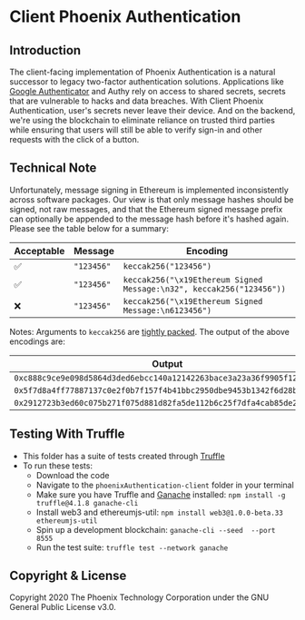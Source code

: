# Client Phoenix Authentication

## Introduction
The client-facing implementation of Phoenix Authentication is a natural successor to legacy two-factor authentication solutions. Applications like [Google Authenticator](https://en.wikipedia.org/wiki/Google_Authenticator) and Authy rely on access to shared secrets, secrets that are vulnerable to hacks and data breaches. With Client Phoenix Authentication, user's secrets never leave their device. And on the backend, we're using the blockchain to eliminate reliance on trusted third parties while ensuring that users will still be able to verify sign-in and other requests with the click of a button.

## Technical Note
Unfortunately, message signing in Ethereum is implemented inconsistently across software packages. Our view is that only message hashes should be signed, not raw messages, and that the Ethereum signed message prefix can optionally be appended to the message hash before it's hashed again. Please see the table below for a summary:

| Acceptable         	| Message  	  | Encoding                                                              |
|--------------------	|----------	  |---------------------------------------------------------------------  |
| :white_check_mark: 	| `"123456"` 	| `keccak256("123456")`                                                 |
| :white_check_mark: 	| `"123456"` 	| `keccak256("\x19Ethereum Signed Message:\n32", keccak256("123456"))`  |
| :x:                	| `"123456"` 	| `keccak256("\x19Ethereum Signed Message:\n6123456")`	                |

Notes: Arguments to `keccak256` are [tightly packed](https://solidity.readthedocs.io/en/latest/search.html?q=tightly+packed). The output of the above encodings are:

| Output                                                                |
|---------------------------------------------------------------------- |
| `0xc888c9ce9e098d5864d3ded6ebcc140a12142263bace3a23a36f9905f12bd64a`  |
| `0x5f7d8a4ff77887137c0e2f0b7f157f4b41bbc2950dbe9453b1342f6d28b820cd`  |
| `0x2912723b3ed60c075b271f075d881d82fa5de112b6c25f7dfa4cab85de25045a`  |

## Testing With Truffle
- This folder has a suite of tests created through [Truffle](https://github.com/trufflesuite/truffle)
- To run these tests:
  - Download the code
  - Navigate to the `phoenixAuthentication-client` folder in your terminal
  - Make sure you have Truffle and [Ganache](https://github.com/trufflesuite/ganache-cli) installed: `npm install -g truffle@4.1.8 ganache-cli`
  - Install web3 and ethereumjs-util: `npm install web3@1.0.0-beta.33 ethereumjs-util`
  - Spin up a development blockchain: `ganache-cli --seed  --port 8555`
  - Run the test suite: `truffle test --network ganache`

## Copyright & License
Copyright 2020 The Phoenix Technology Corporation under the GNU General Public License v3.0.
